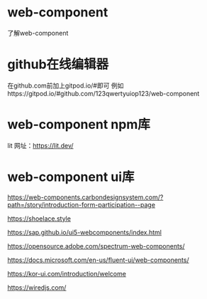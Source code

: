 # web-component
了解web-component
# github在线编辑器
在github.com前加上gitpod.io/#即可
例如https://gitpod.io/#github.com/123qwertyuiop123/web-component
# web-component npm库
lit 网址：https://lit.dev/
# web-component ui库
https://web-components.carbondesignsystem.com/?path=/story/introduction-form-participation--page

https://shoelace.style

https://sap.github.io/ui5-webcomponents/index.html

https://opensource.adobe.com/spectrum-web-components/

https://docs.microsoft.com/en-us/fluent-ui/web-components/

https://kor-ui.com/introduction/welcome

https://wiredjs.com/
